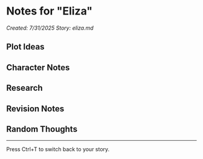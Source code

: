 # Notes for "Eliza"

*Created: 7/31/2025*
*Story: eliza.md*

## Plot Ideas

## Character Notes

## Research

## Revision Notes

## Random Thoughts

---

Press Ctrl+T to switch back to your story.
